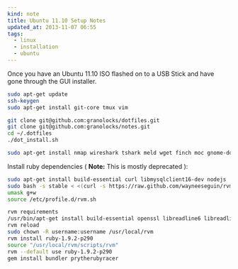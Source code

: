 ```yaml
---
kind: note
title: Ubuntu 11.10 Setup Notes
updated_at: 2013-11-07 06:55
tags:
  - linux
  - installation
  - ubuntu
---
```



Once you have an Ubuntu 11.10 ISO flashed on to a USB Stick and have gone
through the GUI installer.

```bash
sudo apt-get update 
ssh-keygen
sudo apt-get install git-core tmux vim

git clone git@github.com:granolocks/dotfiles.git 
git clone git@github.com:granolocks/notes.git
cd ~/.dotfiles
./dot_install.sh

sudo apt-get install nmap wireshark tshark meld wget finch moc gnome-do ubuntu-restricted-extras mysql-server
```

Install ruby dependencies ( **Note:** This is mostly deprecated ):

```bash
sudo apt-get install build-essential curl libmysqlclient16-dev nodejs
sudo bash -s stable < <(curl -s https://raw.github.com/wayneeseguin/rvm/master/binscripts/rvm-installer)
umask g+w
source /etc/profile.d/rvm.sh

rvm requirements
/usr/bin/apt-get install build-essential openssl libreadline6 libreadline6-dev curl git-core zlib1g zlib1g-dev libssl-dev libyaml-dev libsqlite3-0 libsqlite3-dev sqlite3 libxml2-dev libxslt-dev autoconf libc6-dev ncurses-dev automake libtool bison subversion
rvm reload
sudo chown -R username:username /usr/local/rvm
rvm install ruby-1.9.2-p290
source "/usr/local/rvm/scripts/rvm"
rvm --default use ruby-1.9.2-p290
gem install bundler prytherubyracer
````



